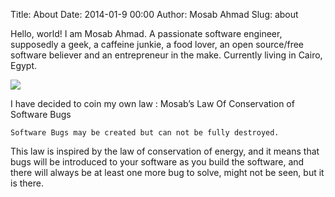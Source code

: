 Title: About Date: 2014-01-9 00:00 Author: Mosab Ahmad Slug: about

Hello, world! I am Mosab Ahmad. A passionate software engineer, supposedly a
geek, a caffeine junkie, a food lover, an open source/free software believer and
an entrepreneur in the make. Currently living in Cairo, Egypt. 

<img src="/theme/img/cigar-about-green-eye-medium.jpg" />

I have decided to coin my own law : Mosab’s Law Of Conservation of Software Bugs

```Software Bugs may be created but can not be fully destroyed.```

This law is inspired by the law of conservation of energy, and it means that
bugs will be introduced to your software as you build the software, and there
will always be at least one more bug to solve, might not be seen, but it is
there. 

